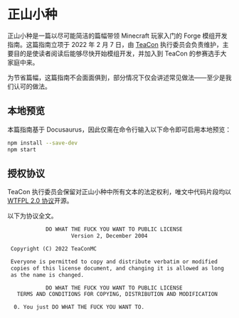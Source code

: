 # 正山小种

正山小种是一篇以尽可能简洁的篇幅带领 Minecraft 玩家入门的 Forge 模组开发指南。这篇指南立项于 2022 年 2 月 7 日，由 [TeaCon](https://www.teacon.cn/) 执行委员会负责维护，主要目的是使读者阅读后能够尽快开始模组开发，并加入到 TeaCon 的参赛选手大家庭中来。

为节省篇幅，这篇指南不会面面俱到，部分情况下仅会讲述常见做法——至少是我们认可的做法。

## 本地预览

本篇指南基于 Docusaurus，因此仅需在命令行输入以下命令即可启用本地预览：

```bash
npm install --save-dev
npm start
```

## 授权协议

TeaCon 执行委员会保留对正山小种中所有文本的法定权利，唯文中代码片段均以 [WTFPL 2.0 协议](http://www.wtfpl.net/about/)开源。

以下为协议全文。

```txt
            DO WHAT THE FUCK YOU WANT TO PUBLIC LICENSE
                    Version 2, December 2004

 Copyright (C) 2022 TeaConMC

 Everyone is permitted to copy and distribute verbatim or modified
 copies of this license document, and changing it is allowed as long
 as the name is changed.

            DO WHAT THE FUCK YOU WANT TO PUBLIC LICENSE
   TERMS AND CONDITIONS FOR COPYING, DISTRIBUTION AND MODIFICATION

  0. You just DO WHAT THE FUCK YOU WANT TO.
```
